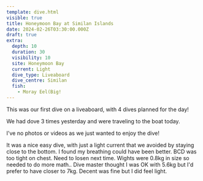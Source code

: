 ```yaml
---
template: dive.html
visible: true
title: Honeymoon Bay at Similan Islands
date: 2024-02-26T03:30:00.000Z
draft: true
extra:
  depth: 10
  duration: 30
  visibility: 10
  site: Honeymoon Bay
  current: Light
  dive_type: Liveaboard
  dive_centre: Similan
  fish:
    - Moray Eel(Big!
---
```

This was our first dive on a liveaboard, with 4 dives planned for the day! 

We had dove 3 times yesterday and were traveling to the boat today. 

I've no photos or videos as we just wanted to enjoy the dive!

It was a nice easy dive, with just a light current that we avoided by staying close to the bottom. I found my breathing could have been better. 
BCD was too tight on chest. Need to losen next time.
Wights were 0.8kg in size so needed to do more math.. Dive master thought I was OK with 5.6kg but I'd prefer to have closer to 7kg. Decent was fine but I did feel light. 
